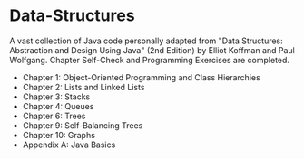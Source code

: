 # Data-Structures
A vast collection of Java code personally adapted from "Data Structures: Abstraction and Design Using Java" (2nd Edition) by Elliot Koffman and Paul Wolfgang. Chapter Self-Check and Programming Exercises are completed.

* Chapter 1: Object-Oriented Programming and Class Hierarchies
* Chapter 2: Lists and Linked Lists
* Chapter 3: Stacks
* Chapter 4: Queues
* Chapter 6: Trees
* Chapter 9: Self-Balancing Trees
* Chapter 10: Graphs
* Appendix A: Java Basics
